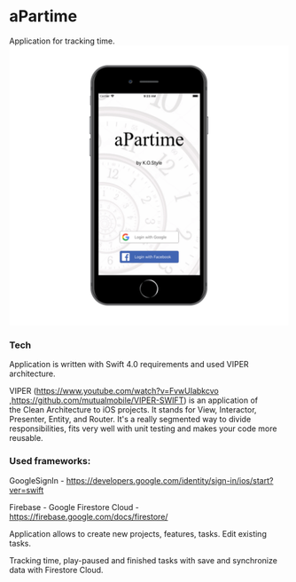 # aPartime

Application for tracking time.
![image_1](./aPartime/screenshots/1_portrait.png)

### Tech

Application is written with Swift 4.0 requirements and used VIPER architecture. 

VIPER (https://www.youtube.com/watch?v=FvwUIabkcvo ,https://github.com/mutualmobile/VIPER-SWIFT) is an application of the Clean Architecture to iOS projects. It stands for View, Interactor, Presenter, Entity, and Router. It's a really segmented way to divide responsibilities, fits very well with unit testing and makes your code more reusable.


### Used frameworks:

GoogleSignIn - https://developers.google.com/identity/sign-in/ios/start?ver=swift

Firebase - Google Firestore Cloud - https://firebase.google.com/docs/firestore/ 

Application allows to create new projects, features, tasks. Edit existing tasks. 

Tracking time, play-paused and finished tasks with save and synchronize data with Firestore Cloud. 
